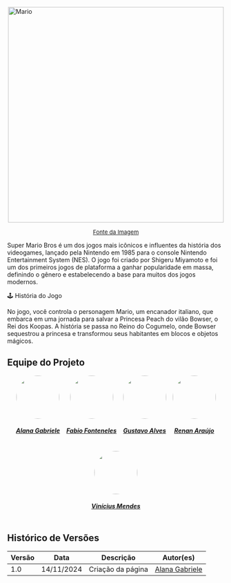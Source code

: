 <img
    src="https://www.cnnbrasil.com.br/wp-content/uploads/sites/12/2023/04/super-mario-bros-se-torna-maior-adaptac%CC%A7a%CC%83o-de-jogo-para-cinema.jpg"
    alt="Mario"
    style="display: block; margin: auto; width: 500px;"
/>

<font size="2"><p style="text-align: center"> [Fonte da Imagem](https://www.cnnbrasil.com.br/wp-content/uploads/sites/12/2023/04/super-mario-bros-se-torna-maior-adaptac%CC%A7a%CC%83o-de-jogo-para-cinema.jpg) </p></font>

Super Mario Bros é um dos jogos mais icônicos e influentes da história dos videogames, lançado pela Nintendo em 1985 para o console Nintendo Entertainment System (NES). O jogo foi criado por Shigeru Miyamoto e foi um dos primeiros jogos de plataforma a ganhar popularidade em massa, definindo o gênero e estabelecendo a base para muitos dos jogos modernos.

🕹️ História do Jogo

No jogo, você controla o personagem Mario, um encanador italiano, que embarca em uma jornada para salvar a Princesa Peach do vilão Bowser, o Rei dos Koopas. A história se passa no Reino do Cogumelo, onde Bowser sequestrou a princesa e transformou seus habitantes em blocos e objetos mágicos.

## Equipe do Projeto

<center>

<div style="display: flex; flex-direction: row; gap: 15px; flex-wrap: wrap; justify-content: center;" >
    <div>
        <a href="https://github.com/alanagabriele">
                <img style="border-radius: 50%;"         src="https://github.com/alanagabriele.png" width="100px;"/>
                <h5 class="text-center">Alana Gabriele</h5>
        </a>
    </div>
    <div>
        <a href="https://github.com/fabiofonteles1">
                <img style="border-radius: 50%;"         src="https://github.com/fabiofonteles1.png" width="100px;"/>
                <h5 class="text-center">Fabio Fonteneles</h5>
        </a>
    </div>
     <div>
        <a href="https://github.com/gustaallves">
                <img style="border-radius: 50%;"         src="https://github.com/gustaallves.png" width="100px;"/>
                <h5 class="text-center">Gustavo Alves</h5>
        </a>
    </div>
     <div>
        <a href="https://github.com/renantfm4">
                <img style="border-radius: 50%;"         src="https://github.com/renantfm4.png" width="100px;"/>
                <h5 class="text-center">Renan Araújo</h5>
        </a>
    </div>
     <div>
        <a href="https://github.com/yabamiah">
                <img style="border-radius: 50%;"         src="https://github.com/yabamiah.png" width="100px;"/>
                <h5 class="text-center">Vinícius Mendes</h5>
        </a>
    </div>
   
</div>
    
</center>

## Histórico de Versões

| Versão |    Data    | Descrição         | Autor(es)                                          |
| ------ | :--------: | ----------------- | -------------------------------------------------- |
| 1.0    | 14/11/2024 | Criação da página | [Alana Gabriele](https://github.com/alanagabriele) |
